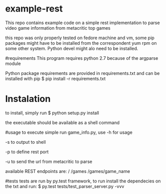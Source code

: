 # example-rest
This repo contains example code on a simple rest implementation to parse video game information from metacritic top games

this repo was only properly tested on fedore machine and vm, some pip packages might have to be installed from the correspondent yum rpm on some other system. Python devel might alo need to be installed.

#requirements
This program requires python 2.7 because of the argparse module

Python package requirements are provided in requirements.txt and can be installed with pip
$ pip install -r requirements.txt 

# Instalation
to install, simply run
$ python setup.py install

the executable should be available as a shell command

#usage
to execute simple run game_info.py, use -h for usage

-s to output to shell

-p to define rest port

-u to send the url from metacritic to parse


available REST endpoints are:
/
/games
/games/game_name

#tests
tests are run by py.test framework, to run install the dependecies on the txt and run:
$ py.test tests/test_parser_server.py -vvv
